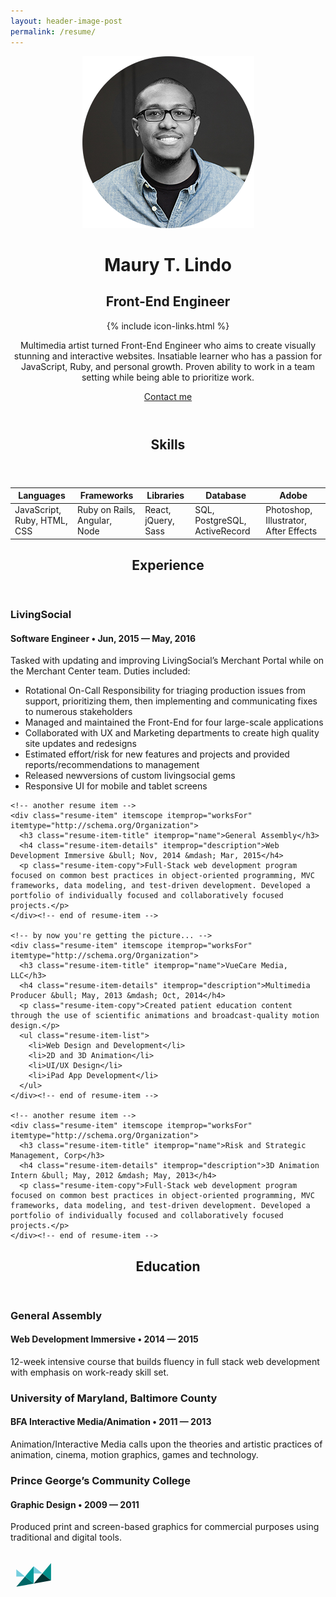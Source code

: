 ```yaml
---
layout: header-image-post
permalink: /resume/
---
```


<head lang="en">
  <meta charset="utf-8">
  <meta http-equiv="X-UA-Compatible" content="IE=edge">
  <meta name="viewport" content="width=device-width, initial-scale=1">
  <title>Maury Lindo's Resume</title>
  <meta name="description" content="Resume of Maury T. Lindo">
  <link rel="icon" type="image/x-icon" href="/favicon.png" />
</head>

<div class="resume-wrapper" itemscope itemtype="http://schema.org/Person">
  <header class="resume-page-header">
    <!-- You can turn off the avatar in _config.yml by setting to false -->
    <img src="/img/headshot.png" alt="my photo" class="resume-avatar" itemprop="image">
    <!-- Your name is defined in the _config.yml file -->
    <h1 class="resume-header-name" itemprop="name">Maury T. Lindo</h1>
    <div class="resume-title-bar">
      <!-- Your title is also defined in the _config.yml file -->
      <h2 class="resume-header-title" itemprop="jobTitle">Front-End Engineer</h2>
      <!-- This is the markup for the icon links; moved out to an include because it's very verbose, and you shouldn't ever need to edit the markup (unless you want to re-order the icons); if you want to customize which links appear, define them in the _config.yml file -->
      {% include icon-links.html %}
    </div>
    <div class="resume-executive-summary" itemprop="description">
      <p class="resume-p">Multimedia artist turned Front-End Engineer who aims to create visually stunning and interactive websites. Insatiable learner who has a passion for JavaScript, Ruby, and personal growth. Proven ability to work in a team setting while being able to prioritize work.</p>
    </div>
    <a href="mailto:mo@cagedcrown.com" class="resume-contact-button" itemprop="email">Contact me</a>
    <!-- <a class="contact-button not-looking">I'm not looking for work right now.</a> -->
  </header>

  <!-- begin Skills -->
  <section class="resume-content-section">
    <header class="resume-section-header">
      <h2>Skills</h2>
    </header>
    <table class="skills-table">
      <thead>
        <tr>
          <th>Languages</th>
          <th>Frameworks</th>
          <th>Libraries</th>
          <th>Database</th>
          <th>Adobe</th>
        </tr>
      </thead>
      <tbody>
        <tr>
          <td data-label="Languages">JavaScript, Ruby, HTML, CSS</td>
          <td data-label="Frameworks">Ruby on Rails, Angular, Node</td>
          <td data-label="Libraries">React, jQuery, Sass</td>
          <td data-label="Database">SQL, PostgreSQL, ActiveRecord</td>
          <td data-label="Adobe">Photoshop, Illustrator, After Effects</td>
        </tr>
      </tbody>
    </table>
  </section>
  <!-- end Skills -->

  <!-- begin Experience -->
  <section class="resume-content-section">
    <header class="resume-section-header">
      <h2>Experience</h2>
    </header>
    <!-- Duplicate these resume-item elements and edit accordingly for each job you want to add here -->
    <div class="resume-item" itemscope itemprop="worksFor" itemtype="http://schema.org/Organization">
      <h3 class="resume-item-title" itemprop="name">LivingSocial</h3>
      <h4 class="resume-item-details" itemprop="description">Software Engineer &bull; Jun, 2015 &mdash; May, 2016</h4>
      <p class="resume-item-copy">Tasked with updating and improving LivingSocial’s Merchant Portal while on the Merchant Center team. Duties included:</p>
      <ul class="resume-item-list">
        <li>Rotational On-Call Responsibility for triaging production issues from support, prioritizing them, then implementing and communicating fixes to numerous stakeholders</li>
        <li>Managed and maintained the Front-End for four large-scale applications</li>
        <li>Collaborated with UX and Marketing departments to create high quality site updates and redesigns</li>
        <li>Estimated effort/risk for new features and projects and provided reports/recommendations to management</li>
        <li>Released newversions of custom livingsocial gems</li>
        <li>Responsive UI for mobile and tablet screens</li>
      </ul>
    </div><!-- end of resume-item -->

    <!-- another resume item -->
    <div class="resume-item" itemscope itemprop="worksFor" itemtype="http://schema.org/Organization">
      <h3 class="resume-item-title" itemprop="name">General Assembly</h3>
      <h4 class="resume-item-details" itemprop="description">Web Development Immersive &bull; Nov, 2014 &mdash; Mar, 2015</h4>
      <p class="resume-item-copy">Full-Stack web development program focused on common best practices in object-oriented programming, MVC frameworks, data modeling, and test-driven development. Developed a portfolio of individually focused and collaboratively focused projects.</p>
    </div><!-- end of resume-item -->

    <!-- by now you're getting the picture... -->
    <div class="resume-item" itemscope itemprop="worksFor" itemtype="http://schema.org/Organization">
      <h3 class="resume-item-title" itemprop="name">VueCare Media, LLC</h3>
      <h4 class="resume-item-details" itemprop="description">Multimedia Producer &bull; May, 2013 &mdash; Oct, 2014</h4>
      <p class="resume-item-copy">Created patient education content through the use of scientific animations and broadcast-quality motion design.</p>
      <ul class="resume-item-list">
        <li>Web Design and Development</li>
        <li>2D and 3D Animation</li>
        <li>UI/UX Design</li>
        <li>iPad App Development</li>
      </ul>
    </div><!-- end of resume-item -->

    <!-- another resume item -->
    <div class="resume-item" itemscope itemprop="worksFor" itemtype="http://schema.org/Organization">
      <h3 class="resume-item-title" itemprop="name">Risk and Strategic Management, Corp</h3>
      <h4 class="resume-item-details" itemprop="description">3D Animation Intern &bull; May, 2012 &mdash; May, 2013</h4>
      <p class="resume-item-copy">Full-Stack web development program focused on common best practices in object-oriented programming, MVC frameworks, data modeling, and test-driven development. Developed a portfolio of individually focused and collaboratively focused projects.</p>
    </div><!-- end of resume-item -->
  </section>
  <!-- end Experience -->

  <!-- begin Education -->
  <section class="resume-content-section">
    <header class="resume-section-header">
      <h2>Education</h2>
    </header>
    <div class="resume-item" itemscope itemprop="worksFor" itemtype="http://schema.org/CollegeOrUniversity">
      <h3 class="resume-item-title" itemprop="name">General Assembly</h3>
      <h4 class="resume-item-details" itemprop="description">Web Development Immersive &bull; 2014 &mdash; 2015</h4>
      <p class="resume-item-copy">12-week intensive course that builds fluency in full stack web development with emphasis on work-ready skill set.</p>
    </div>
    <div class="resume-item" itemscope itemprop="worksFor" itemtype="http://schema.org/CollegeOrUniversity">
      <h3 class="resume-item-title" itemprop="name">University of Maryland, Baltimore County</h3>
      <h4 class="resume-item-details" itemprop="description">BFA Interactive Media/Animation &bull; 2011 &mdash; 2013</h4>
      <p class="resume-item-copy">Animation/Interactive Media calls upon the theories and artistic practices of animation, cinema, motion graphics, games and technology.</p>
    </div>
    <div class="resume-item" itemscope itemprop="worksFor" itemtype="http://schema.org/CollegeOrUniversity">
      <h3 class="resume-item-title" itemprop="name">Prince George’s Community College</h3>
      <h4 class="resume-item-details" itemprop="description">Graphic Design &bull; 2009 &mdash; 2011</h4>
      <p class="resume-item-copy">Produced print and screen-based graphics for commercial purposes using traditional and digital tools.</p>
    </div>
  </section>
  <!-- end Education -->

  <!-- begin Projects -->
  <!-- <section class="resume-content-section">
    <header class="resume-section-header">
      <h2>Projects</h2>
    </header>
    <div class="resume-item">
      <h3 class="resume-item-title"><a href="http://donutlocator.io">donutfinder.io</a></h3>
      <h4 class="resume-item-details">Founder & Primary Developer &bull; 2012 &mdash; Present</h4>
      <p class="resume-item-copy">Donut Locator is an open source node/ember app that lets users find donuts within a defined radius from their home.</p>
    </div>
    <div class="resume-item">
      <h3 class="resume-item-title">Springfield Donut Eater's User Group</h3>
      <h4 class="resume-item-details">Co-Founder & Organizer &bull; 2007 &mdash; Present</h4>
      <p class="resume-item-copy">DEUG is a local monthly meetup in Springfield where we share all the latest tips and tricks for dat donut lifestyle. I organize the group, and typically eat most of the donuts.</p>
    </div>
  </section> -->
  <!-- end Projects -->

  <!-- begin Recognition -->
  <!-- <section class="resume-content-section">
    <header class="resume-section-header">
      <h2>Recognition</h2>
    </header>
    <div class="resume-item">
      <h3 class="resume-item-title" itemprop="award">Springfield Nuclear Power Plant</h3>
      <h4 class="resume-item-details">Outstanding Achievement &bull; 2010</h4>
      <p class="resume-item-copy">Awarded for stopping a nuclear meltdown, even though I also started it.</p>
    </div>
    <div class="resume-item">
      <h3 class="resume-item-title" itemprop="award">Duff Beer Customer of the year</h3>
      <h4 class="resume-item-details">1997 &mdash; 2001, 2003, 2008 &mdash; 2012</h4>
      <p class="resume-item-copy">Honored by <a href="https://en.wikipedia.org/wiki/Duff_Beer">Duff Beer</a> for being an outstanding customer several years straight. Qualifications included most beer consumed at a bar, most beer purchased, and most beer ralphed.</p>
    </div>
    <div class="resume-item">
      <h3 class="resume-item-title" itemprop="award">Moe's Patron of the Month</h3>
      <h4 class="resume-item-details">12/2001, 8/2004</h4>
      <p class="resume-item-copy">Specifically this prestigious awarded twice for stopping a robber with my belly.</p>
    </div>
  </section> -->
  <!-- end Recognition -->

  <!-- begin Associations -->
  <!-- <section class="resume-content-section">
    <header class="resume-section-header">
      <h2>Associations</h2>
    </header>
    <div class="resume-item">
      <h3 class="resume-item-title"><a href="http://beerfortheworld.com">Beer for the World</a></h3>
      <h4 class="resume-item-details">Volunteer &bull; 2008 &mdash; Present</h4>
      <p class="resume-item-copy">Organized fund drives and participated in fundraising events for the benefit of families in third world countries without proper access to malt beverages.</p>
    </div>
    <div class="resume-item">
      <h3 class="resume-item-title">Springfield Nuclear Workers Labor Union</h3>
      <h4 class="resume-item-details">Member in Good Standin &bull; 1994 &mdash; Present</h4>
      <p class="resume-item-copy">Founding member of the local nuclear workers labor union.</p>
    </div>
  </section> -->
  <!-- end Associations -->

  <!-- begin Links -->
  <!-- <section class="resume-content-section">
    <header class="resume-section-header">
      <h2>Additional Links</h2>
    </header>
    <div class="resume-item">
      <ul class="resume-item-list">
        <li><a href="#">Springfield Poker Club</a></li>
        <li><a href="#">Springfield Donut Eater's User Group</a></li>
      </ul>
    </div>
  </section> -->
  <!-- end Links -->

  <footer class="resume-page-footer">
    <div class="logo">
      <a href="/">
        <svg class="resume-footer-logo" xmlns="http://www.w3.org/2000/svg" xmlns:xlink="http://www.w3.org/1999/xlink" display="block" margin="auto" width="75" height="75"
           viewBox="0 0 2141.8 1471.8" enable-background="new 0 0 2141.8 1471.8" xml:space="preserve">
          <g id="crwn">
            <polygon fill="#009999" points="1059,1145 662.2,819.7 1059,351.5 1059,1145 	"/>
            <polygon fill="#76CEDE" points="265.4,494.4 662.2,819.7 265.2,819.7 	"/>
            <polygon fill="#006666" points="265.3,1288.7 662.2,819.7 1059,1145 	"/>
            <polygon fill="#008E89" points="1852.5,998.5 1455.7,675.6 1852.4,210.7 	"/>
            <polygon fill="#013333" points="1059,1145 1455.7,675.6 1852.5,998.5 1059,1145 	"/>
            <polygon fill="#76CEDE" points="1058.8,352.7 1455.7,675.6 1059,675.6 	"/>
            <text transform="matrix(1 0 0 1 1406.1584 2302.342)" display="none" font-family="'JosefinSans-SemiBold'" font-size="350px">Blog  Projects  Design  Video  About</text>
            <text transform="matrix(1 0 0 1 2285.5251 46.342)" display="none" font-family="'MostraNuova'" font-size="300px">Mostra Nuova</text>
            <text transform="matrix(1 0 0 1 114.4165 46.342)" display="none" font-family="'ProximaNova-Bold'" font-size="300px">Proxima Nova</text>
            <text transform="matrix(1 0 0 1 4018.5801 46.342)" display="none" font-family="'JosefinSans-SemiBold'" font-size="300px">Josefin Sans</text>
            <text transform="matrix(1 0 0 1 1192.6816 3107.825)" display="none" font-family="'ProximaNova-Bold'" font-size="500px">JavaScript 101 - Heading</text>
            <rect x="114.4" y="3269.5" fill="none" width="7465.8" height="1738.2"/>
            <text transform="matrix(1 0 0 1 114.4165 3443.7063)" display="none"><tspan x="0" y="0" display="inline" fill="#262626" font-family="'JosefinSans-SemiBold'" font-size="205px">Body Text - Lorem Ipsum is simply dummy text of the printing and typesetting industry. </tspan><tspan x="0" y="267" display="inline" fill="#262626" font-family="'JosefinSans-SemiBold'" font-size="205px">Lorem Ipsum has been the industry&apos;s standard dummy text ever since the 1500s, when an </tspan><tspan x="0" y="534" display="inline" fill="#262626" font-family="'JosefinSans-SemiBold'" font-size="205px">unknown printer took a </tspan><tspan x="1936.6" y="534" display="inline" fill="#009999" font-family="'JosefinSans-SemiBold'" font-size="205px">galley (link goes here)</tspan><tspan x="3703.3" y="534" display="inline" fill="#262626" font-family="'JosefinSans-SemiBold'" font-size="205px"> of type and scrambled it to make a type </tspan><tspan x="0" y="801" display="inline" fill="#262626" font-family="'JosefinSans-SemiBold'" font-size="205px">specimen book. It has survived not only five centuries, but also the leap into </tspan><tspan x="6139.2" y="801" display="inline" fill="#008E89" font-family="'JosefinSans-SemiBold'" font-size="205px">electronic type</tspan><tspan x="7324.3" y="801" display="inline" fill="#008E89" font-family="'JosefinSans-SemiBold'" font-size="205px">-</tspan><tspan x="0" y="1068" display="inline" fill="#008E89" font-family="'JosefinSans-SemiBold'" font-size="205px">setting</tspan><tspan x="543" y="1068" display="inline" fill="#262626" font-family="'JosefinSans-SemiBold'" font-size="205px">, remaining essentially unchanged.</tspan></text>
          </g>
        </svg>
      </a>
    </div>
  </footer>
</div>
